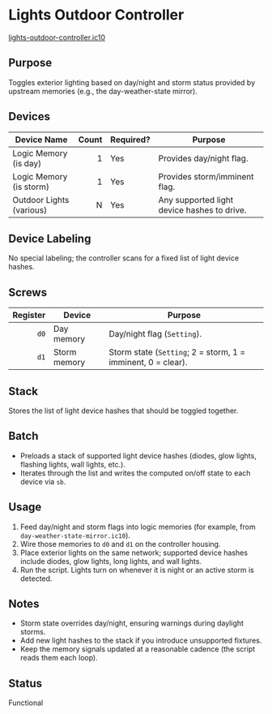 # Lights Outdoor Controller

[lights-outdoor-controller.ic10](../../lights-outdoor-controller.ic10)

## Purpose
Toggles exterior lighting based on day/night and storm status provided by upstream memories (e.g., the day-weather-state mirror).

## Devices
| Device Name | Count | Required? | Purpose |
|-------------|------:|-----------|---------|
| Logic Memory (is day) | 1 | Yes | Provides day/night flag. |
| Logic Memory (is storm) | 1 | Yes | Provides storm/imminent flag. |
| Outdoor Lights (various) | N | Yes | Any supported light device hashes to drive. |

## Device Labeling
No special labeling; the controller scans for a fixed list of light device hashes.

## Screws
| Register | Device | Purpose |
|---------:|--------|---------|
| `d0` | Day memory | Day/night flag (`Setting`). |
| `d1` | Storm memory | Storm state (`Setting`; 2 = storm, 1 = imminent, 0 = clear). |

## Stack
Stores the list of light device hashes that should be toggled together.

## Batch
- Preloads a stack of supported light device hashes (diodes, glow lights, flashing lights, wall lights, etc.).
- Iterates through the list and writes the computed on/off state to each device via `sb`.

## Usage
1. Feed day/night and storm flags into logic memories (for example, from `day-weather-state-mirror.ic10`).
2. Wire those memories to `d0` and `d1` on the controller housing.
3. Place exterior lights on the same network; supported device hashes include diodes, glow lights, long lights, and wall lights.
4. Run the script. Lights turn on whenever it is night or an active storm is detected.

## Notes
- Storm state overrides day/night, ensuring warnings during daylight storms.
- Add new light hashes to the stack if you introduce unsupported fixtures.
- Keep the memory signals updated at a reasonable cadence (the script reads them each loop).

## Status
Functional
